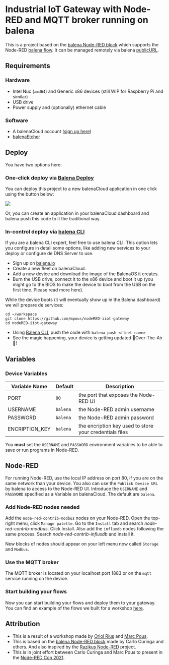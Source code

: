 # Industrial IoT Gateway with Node-RED and MQTT broker running on balena

This is a project based on the [balena Node-RED block](https://github.com/balenablocks/balena-node-red) which supports the Node-RED [balena flow](https://github.com/balena-io-projects/node-red-contrib-balena). It can be managed remotely via balena [publicURL](https://balena.io/docs/learn/manage/actions/#enable-public-device-url).

## Requirements

### Hardware

* Intel Nuc (`amd64`) and Generic x86 devices (still WIP for Raspberry Pi and similar)
* USB drive
* Power supply and (optionally) ethernet cable

### Software

* A balenaCloud account ([sign up here](https://dashboard.balena-cloud.com/))
* [balenaEtcher](https://balena.io/etcher)


## Deploy

You have two options here:

### One-click deploy via [Balena Deploy](https://www.balena.io/docs/learn/deploy/deploy-with-balena-button/)

You can deploy this project to a new balenaCloud application in one click using the button below:

[![](https://balena.io/deploy.svg)](https://dashboard.balena-cloud.com/deploy?repoUrl=https://github.com/mpous/nodeRED-iiot-gateway)

Or, you can create an application in your balenaCloud dashboard and balena push this code to it the traditional way.

### In-control deploy via [balena CLI](https://www.balena.io/docs/reference/balena-cli/)

If you are a balena CLI expert, feel free to use balena CLI. This option lets you configure in detail some options, like adding new services to your deploy or configure de DNS Server to use.

- Sign up on [balena.io](https://dashboard.balena.io/signup)
- Create a new fleet on balenaCloud.
- Add a new device and download the image of the BalenaOS it creates.
- Burn the USB drive, connect it to the x86 device and boot it up (you might go to the BIOS to make the device to boot from the USB on the first time. Please read more here).

While the device boots (it will eventually show up in the Balena dashboard) we will prepare de services:

```
cd ~/workspace
git clone https://github.com/mpous/nodeRED-iiot-gateway
cd nodeRED-iiot-gateway
```

- Using [Balena CLI](https://www.balena.io/docs/reference/cli/), push the code with `balena push <fleet-name>`
- See the magic happening, your device is getting updated 🌟Over-The-Air🌟!


## Variables

### Device Variables

Variable Name | Default | Description
------------ | ------------- | -------------
PORT | `80` | the port that exposes the Node-RED UI
USERNAME | `balena` | the Node-RED admin username
PASSWORD | `balena` | the Node-RED admin password
ENCRIPTION_KEY | `balena` | the encription key used to store your credentials files

You **must** set the `USERNAME` and `PASSWORD` environment variables to be able to save or run programs in Node-RED.  



## Node-RED

For running Node-RED, use the local IP address on port 80, if you are on the same network than your device. You also can use the `Publick Device URL` by balena to access to the Node-RED UI.
Introduce the `USERNAME` and `PASSWORD` specified as a Variable on balenaCloud. The default are `balena`.

### Add Node-RED nodes needed

Add the `node-red-contrib-modbus` nodes on your Node-RED. Open the top-right menu, click `Manage palette`. Go to the `Install` tab and search *node-red-contrib-modbus*. Click Install.
Also add the `influxdb` nodes following the same process. Search *node-red-contrib-influxdb*  and install it.

New blocks of nodes should appear on your left menu now called `Storage` and `Modbus`.

### Use the MQTT broker

The MQTT broker is located on your localhost port 1883 or on the `mqtt` service running on the device.

### Start building your flows

Now you can start building your flows and deploy them to your gateway. You can find an example of the flows we built for a workshop [here](https://github.com/oriolrius/miot-nodered-demo).


## Attribution

- This is a result of a workshop made by [Oriol Rius](https://github.com/oriolrius) and [Marc Pous](https://github.com/mpous).
- This is based on the [balena Node-RED block](https://github.com/balenablocks/balena-node-red) made by Carlo Curinga and others. And also inspired by the [Razikus Node-RED](https://github.com/Razikus/balena-nodered) project.
- This is in joint effort between Carlo Curinga and Marc Pous to present in the [Node-RED Con 2021](https://nodered.jp/noderedcon2021/index-en.html).

